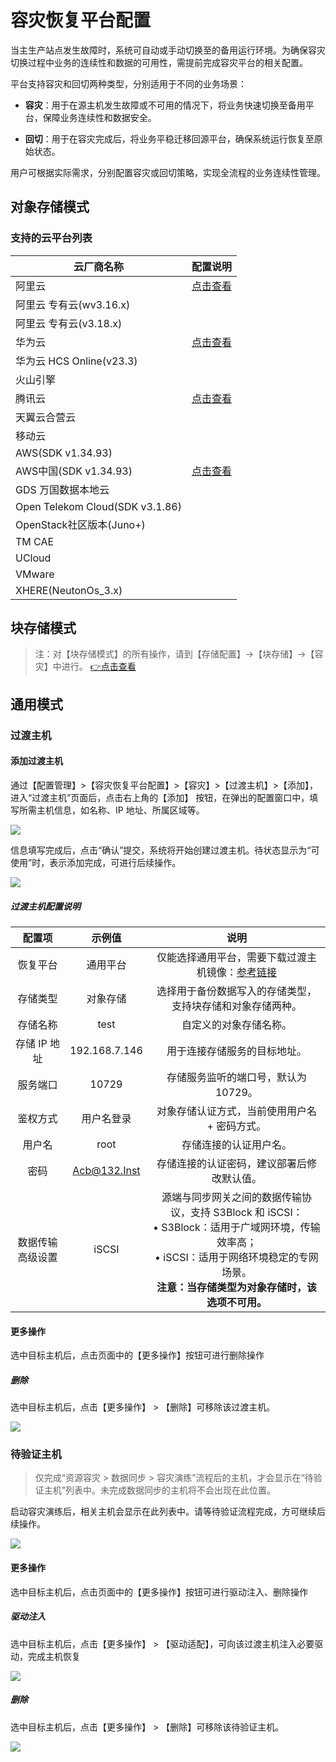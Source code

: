 # **容灾恢复平台配置**

当主生产站点发生故障时，系统可自动或手动切换至的备用运行环境。为确保容灾切换过程中业务的连续性和数据的可用性，需提前完成容灾平台的相关配置。

平台支持容灾和回切两种类型，分别适用于不同的业务场景：

* **容灾**：用于在源主机发生故障或不可用的情况下，将业务快速切换至备用平台，保障业务连续性和数据安全。

* **回切**：用于在容灾完成后，将业务平稳迁移回源平台，确保系统运行恢复至原始状态。

用户可根据实际需求，分别配置容灾或回切策略，实现全流程的业务连续性管理。

## **对象存储模式**

### **支持的云平台列表**

| 云厂商名称                           | 配置说明 |
| ------------------------------- | ---- |
| 阿里云                             |[点击查看](../dr-site-configuration-obs/alibaba.md)      |
| 阿里云 专有云(wv3.16.x)               |      |
| 阿里云 专有云(v3.18.x)                |      |
| 华为云                             |[点击查看](../dr-site-configuration-obs/huawei.md)      |
| 华为云 HCS Online(v23.3)           |      |
| 火山引擎                            |      |
| 腾讯云                             |[点击查看](../dr-site-configuration-obs/tengxun.md)      |
| 天翼云合营云                          |      |
| 移动云                             |      |
| AWS(SDK v1.34.93)               |      |
| AWS中国(SDK v1.34.93)             |[点击查看](../dr-site-configuration-obs/aws.md)      |
| GDS 万国数据本地云                     |      |
| Open Telekom Cloud(SDK v3.1.86) |      |
| OpenStack社区版本(Juno+)            |      |
| TM CAE                          |      |
| UCloud                          |      |
| VMware                          |      |
| XHERE(NeutonOs\_3.x)            |      |

## **块存储模式**

> 注：对【块存储模式】的所有操作，请到【存储配置】->【块存储】->【容灾】中进行。
> [👉点击查看](../configuration/storage-configuration.md#块存储)

## **通用模式**

### **过渡主机**

#### **添加过渡主机**

通过【配置管理】>【容灾恢复平台配置】>【容灾】>【过渡主机】>【添加】，进入“过渡主机”页面后，点击右上角的【添加】 按钮，在弹出的配置窗口中，填写所需主机信息，如名称、IP 地址、所属区域等。

![](./images/drsiteconfiguration-genericmode-1.png)

信息填写完成后，点击“确认”提交，系统将开始创建过渡主机。待状态显示为“可使用”时，表示添加完成，可进行后续操作。

![](./images/drsiteconfiguration-genericmode-2.png)

##### **过渡主机配置说明**

| **配置项**               | **示例值**         | **说明**                                                                                                                                                                                                 |
|:--------------------:|:------------------:|:--------------------------------------------------------------------------------------------------------------------------------------------------------------------------------------------------------:|
| 恢复平台             | 通用平台           | 仅能选择通用平台，需要下载过渡主机镜像：[参考链接](https://docs.oneprocloud.com/zh/userguide/poc/agent-pre-settings.html)                                                                            |
| 存储类型             | 对象存储           | 选择用于备份数据写入的存储类型，支持块存储和对象存储两种。                                                                                                                                              |
| 存储名称             | test               | 自定义的对象存储名称。                                                                                                                                                                                  |
| 存储 IP 地址         | 192.168.7.146      | 用于连接存储服务的目标地址。                                                                                                                                                                            |
| 服务端口             | 10729              | 存储服务监听的端口号，默认为 10729。                                                                                                                                                                    |
| 鉴权方式             | 用户名登录         | 对象存储认证方式，当前使用用户名 + 密码方式。                                                                                                                                                          |
| 用户名               | root               | 存储连接的认证用户名。                                                                                                                                                                                  |
| 密码                 | Acb@132.Inst       | 存储连接的认证密码，建议部署后修改默认值。                                                                                                                                                             |
| 数据传输高级设置     | iSCSI              | 源端与同步网关之间的数据传输协议，支持 S3Block 和 iSCSI：<br>• S3Block：适用于广域网环境，传输效率高；<br>• iSCSI：适用于网络环境稳定的专网场景。<br>**注意：当存储类型为对象存储时，该选项不可用。** |



#### **更多操作**

选中目标主机后，点击页面中的【更多操作】按钮可进行删除操作

##### **删除**

选中目标主机后，点击【更多操作】 > 【删除】可移除该过渡主机。

![](./images/drsiteconfiguration-genericmode-3.png)

### **待验证主机**

> 仅完成“资源容灾 > 数据同步 > 容灾演练”流程后的主机，才会显示在“待验证主机”列表中。未完成数据同步的主机将不会出现在此位置。

启动容灾演练后，相关主机会显示在此列表中。请等待验证流程完成，方可继续后续操作。

![](./images/drsiteconfiguration-genericmode-4.png)

#### **更多操作**

选中目标主机后，点击页面中的【更多操作】按钮可进行驱动注入、删除操作

##### **驱动注入**

选中目标主机后，点击【更多操作】 > 【驱动适配】，可向该过渡主机注入必要驱动，完成主机恢复

![](./images/drsiteconfiguration-genericmode-5.png)

##### **删除**

选中目标主机后，点击【更多操作】 > 【删除】可移除该待验证主机。

![](./images/drsiteconfiguration-genericmode-6.png)